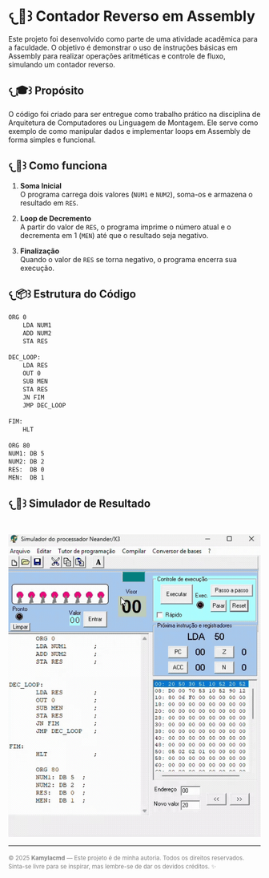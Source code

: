 # **𐔌🧮꒱ Contador Reverso em Assembly**

Este projeto foi desenvolvido como parte de uma atividade acadêmica para a faculdade. O objetivo é demonstrar o uso de instruções básicas em Assembly para realizar operações aritméticas e controle de fluxo, simulando um contador reverso.

## **𐔌🎓꒱ Propósito**

O código foi criado para ser entregue como trabalho prático na disciplina de Arquitetura de Computadores ou Linguagem de Montagem. Ele serve como exemplo de como manipular dados e implementar loops em Assembly de forma simples e funcional.

## **𐔌🚀꒱ Como funciona**

1. **Soma Inicial**  
   O programa carrega dois valores (`NUM1` e `NUM2`), soma-os e armazena o resultado em `RES`.

2. **Loop de Decremento**  
   A partir do valor de `RES`, o programa imprime o número atual e o decrementa em 1 (`MEN`) até que o resultado seja negativo.

3. **Finalização**  
   Quando o valor de `RES` se torna negativo, o programa encerra sua execução.

 ## **𐔌📦꒱ Estrutura do Código**

```assembly
ORG 0
    LDA NUM1
    ADD NUM2
    STA RES

DEC_LOOP:
    LDA RES
    OUT 0
    SUB MEN
    STA RES
    JN FIM
    JMP DEC_LOOP

FIM:
    HLT

ORG 80
NUM1: DB 5
NUM2: DB 2
RES:  DB 0
MEN:  DB 1
```

## **𐔌🧪꒱ Simulador de Resultado**

<br>

<p align="center">
  <img src="./assets/Adobe%20Express%20-%20simulador.gif" alt="Simulação no NeanderWin" />
</p>

--- 
<div style= "color: gray;">
    <small>© 2025 <strong>Kamylacmd</strong> — Este projeto é de minha autoria. Todos os direitos reservados. Sinta-se livre para se inspirar, mas lembre-se de dar os devidos créditos. ✨</small>
</div>
